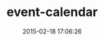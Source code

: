 ---
layout: post
title:  "event-calendar"
repo:   "elevation/event_calendar"
date:   2015-02-18 17:06:26
gemurl: http://github.com/elevation/event_calendar
---
